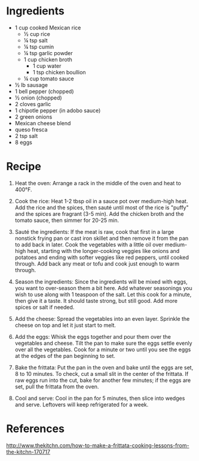 Ingredients
===========
- 1 cup cooked Mexican rice
  - ½ cup rice
  - ¼ tsp salt
  - ¼ tsp cumin
  - ¼ tsp garlic powder
  - 1 cup chicken broth
    - 1 cup water
    - 1 tsp chicken boullion
  - ¼ cup tomato sauce
- ½ lb sausage
- 1 bell pepper (chopped)
- ½ onion (chopped)
- 2 cloves garlic
- 1 chipotle pepper (in adobo sauce)
- 2 green onions
- Mexican cheese blend
- queso fresca
- 2 tsp salt
- 8 eggs


Recipe
======
1. Heat the oven: Arrange a rack in the middle of the oven and heat to 400°F.

2. Cook the rice: Heat 1-2 tbsp oil in a sauce pot over medium-high heat.  Add 
   the rice and the spices, then sauté until most of the rice is "puffy" and 
   the spices are fragrant (3-5 min).  Add the chicken broth and the tomato 
   sauce, then simmer for 20-25 min.

3. Sauté the ingredients: If the meat is raw, cook that first in a large 
   nonstick frying pan or cast iron skillet and then remove it from the pan to 
   add back in later. Cook the vegetables with a little oil over medium-high 
   heat, starting with the longer-cooking veggies like onions and potatoes and 
   ending with softer veggies like red peppers, until cooked through. Add back 
   any meat or tofu and cook just enough to warm through.

4. Season the ingredients: Since the ingredients will be mixed with eggs, you 
   want to over-season them a bit here. Add whatever seasonings you wish to use 
   along with 1 teaspoon of the salt. Let this cook for a minute, then give it 
   a taste. It should taste strong, but still good. Add more spices or salt if 
   needed.

5. Add the cheese: Spread the vegetables into an even layer. Sprinkle the 
   cheese on top and let it just start to melt.

6. Add the eggs: Whisk the eggs together and pour them over the vegetables and 
   cheese. Tilt the pan to make sure the eggs settle evenly over all the 
   vegetables. Cook for a minute or two until you see the eggs at the edges of 
   the pan beginning to set.

7. Bake the frittata: Put the pan in the oven and bake until the eggs are set, 
   8 to 10 minutes. To check, cut a small slit in the center of the frittata. 
   If raw eggs run into the cut, bake for another few minutes; if the eggs are 
   set, pull the frittata from the oven.

8. Cool and serve: Cool in the pan for 5 minutes, then slice into wedges and 
   serve. Leftovers will keep refrigerated for a week.

References
==========
http://www.thekitchn.com/how-to-make-a-frittata-cooking-lessons-from-the-kitchn-170717
